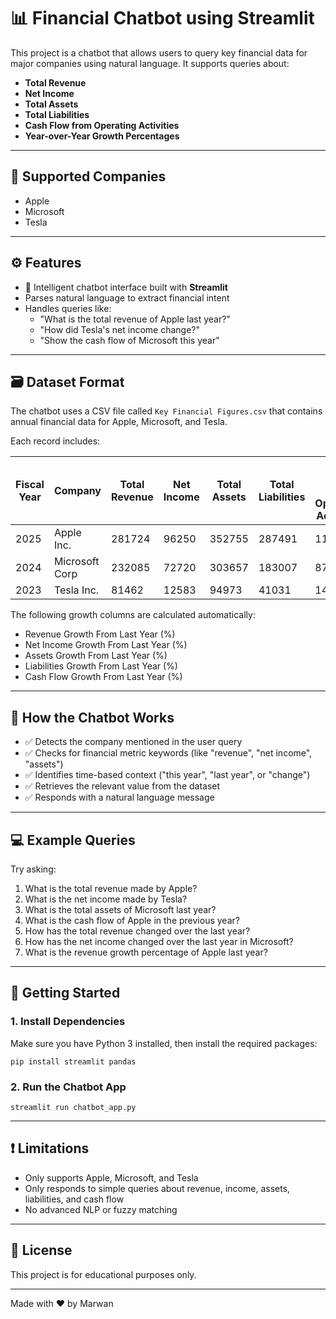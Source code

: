 # 📊 Financial Chatbot using Streamlit

This project is a chatbot that allows users to query key financial data for major companies using natural language. It supports queries about:

- **Total Revenue**
- **Net Income**
- **Total Assets**
- **Total Liabilities**
- **Cash Flow from Operating Activities**
- **Year-over-Year Growth Percentages**

---

## 🏢 Supported Companies

- Apple  
- Microsoft  
- Tesla  

---

## ⚙️ Features

- 🧠 Intelligent chatbot interface built with **Streamlit**
- Parses natural language to extract financial intent
- Handles queries like:
  - "What is the total revenue of Apple last year?"
  - "How did Tesla's net income change?"
  - "Show the cash flow of Microsoft this year"

---

## 🗃️ Dataset Format

The chatbot uses a CSV file called `Key Financial Figures.csv` that contains annual financial data for Apple, Microsoft, and Tesla.

Each record includes:

| Fiscal Year | Company       | Total Revenue | Net Income | Total Assets | Total Liabilities | Cash Flow from Operating Activities |
|-------------|----------------|---------------|------------|--------------|--------------------|--------------------------------------|
| 2025        | Apple Inc.     | 281724        | 96250      | 352755       | 287491             | 110543                               |
| 2024        | Microsoft Corp | 232085        | 72720      | 303657       | 183007             | 87000                                |
| 2023        | Tesla Inc.     | 81462         | 12583      | 94973        | 41031              | 14000                                |

The following growth columns are calculated automatically:

- Revenue Growth From Last Year (%)
- Net Income Growth From Last Year (%)
- Assets Growth From Last Year (%)
- Liabilities Growth From Last Year (%)
- Cash Flow Growth From Last Year (%)

---

## 🧠 How the Chatbot Works

- ✅ Detects the company mentioned in the user query
- ✅ Checks for financial metric keywords (like "revenue", "net income", "assets")
- ✅ Identifies time-based context ("this year", "last year", or "change")
- ✅ Retrieves the relevant value from the dataset
- ✅ Responds with a natural language message

---

## 💻 Example Queries

Try asking:

1. What is the total revenue made by Apple?
2. What is the net income made by Tesla?
3. What is the total assets of Microsoft last year?
4. What is the cash flow of Apple in the previous year?
5. How has the total revenue changed over the last year?
6. How has the net income changed over the last year in Microsoft?
7. What is the revenue growth percentage of Apple last year?

---

## 🚀 Getting Started

### 1. Install Dependencies

Make sure you have Python 3 installed, then install the required packages:

```pip install streamlit pandas```

### 2. Run the Chatbot App

```streamlit run chatbot_app.py```

---

## ❗ Limitations

- Only supports Apple, Microsoft, and Tesla
- Only responds to simple queries about revenue, income, assets, liabilities, and cash flow
- No advanced NLP or fuzzy matching

---

## 📄 License

This project is for educational purposes only.

---

Made with ❤️ by Marwan